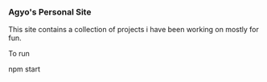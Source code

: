 ### Agyo's Personal Site

This site contains a collection of projects i have been working on mostly for fun.

To run 

npm start
